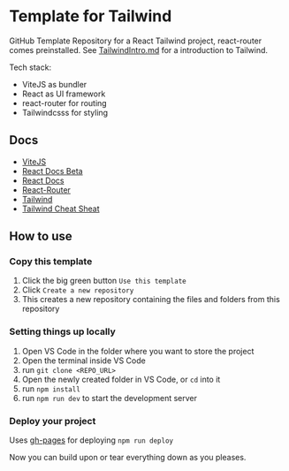 # Template for Tailwind
GitHub Template Repository for a React Tailwind project, react-router comes preinstalled.
See [TailwindIntro.md](./TailwindIntro.md) for a introduction to Tailwind.

Tech stack:
- ViteJS as bundler
- React as UI framework
- react-router for routing
- Tailwindcsss for styling
## Docs
- [ViteJS](https://vitejs.dev/guide/)
- [React Docs Beta](https://beta.reactjs.org/)
- [React Docs](https://reactjs.org/docs/getting-started.html)
- [React-Router](https://reactrouter.com/en/main/start/tutorial)
- [Tailwind](https://tailwindcss.com/docs/guides/vite)
- [Tailwind Cheat Sheat](https://nerdcave.com/tailwind-cheat-sheet)

## How to use
### Copy this template
1. Click the big green button `Use this template`
2. Click `Create a new repository`
3. This creates a new repository containing the files and folders from this repository

### Setting things up locally
1. Open VS Code in the folder where you want to store the project
2. Open the terminal inside VS Code
3. run ```git clone <REPO_URL>```
4. Open the newly created folder in VS Code, or `cd` into it
5. run ```npm install```
6. run ```npm run dev``` to start the development server

### Deploy your project
Uses [gh-pages](https://www.npmjs.com/package/gh-pages) for deploying
`npm run deploy`

Now you can build upon or tear everything down as you pleases.